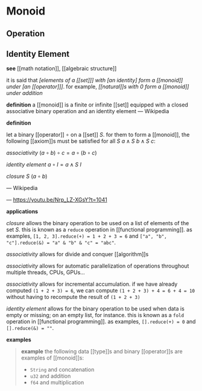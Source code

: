 # Monoid

## Operation

## Identity Element

**see** [[math notation]], [[algebraic structure]]

it is said that _[elements of a [[set]]] with [an identity] form a [[monoid]] under [an [[operator]]]_. for example, _[[natural]]s with $0$ form a [[monoid]] under addition_

**definition** a [[monoid]] is a finite or infinite [[set]] equipped with a closed associative binary operation and an identity element &mdash; Wikipedia

**definition**

let a binary [[operator]] $\circ$ on a [[set]] $S$. for them to form a [[monoid]], the following [[axiom]]s must be satisfied for all $S\ a \land S\ b \land S\ c$:

_associativity_ $(a \circ b) \circ c = a \circ (b \circ c)$

_identity element_ $a \circ I = a \land S\ I$

_closure_ $S\ (a \circ b)$

&mdash; Wikipedia

&mdash; <https://youtu.be/Nrp_LZ-XGsY?t=1041>

**applications**

_closure_ allows the binary operation to be used on a list of elements of the set $S$. this is known as a `reduce` operation in [[functional programming]]. as examples, `[1, 2, 3].reduce(+) = 1 + 2 + 3 = 6` and `["a", "b", "c"].reduce(&) = "a" & "b" & "c" = "abc"`.

_associativity_ allows for divide and conquer [[algorithm]]s

_associativity_ allows for automatic parallelization of operations throughout multiple threads, CPUs, GPUs...

_associativity_ allows for incremental accumulation. if we have already computed `(1 + 2 + 3) = 6`, we can compute `(1 + 2 + 3) + 4 = 6 + 4 = 10` without having to recompute the result of `(1 + 2 + 3)`

_identity element_ allows for the binary operation to be used when data is empty or missing; on an empty list, for instance. this is known as a `fold` operation in [[functional programming]]. as examples, `[].reduce(+) = 0` and `[].reduce(&) = ""`.

**examples**

> **example** the following data [[type]]s and binary [[operator]]s are examples of [[monoid]]s:
>
> - `String` and concatenation
> - `u32` and addition
> - `f64` and multiplication
